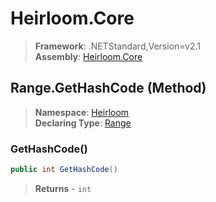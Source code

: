 # Heirloom.Core

> **Framework**: .NETStandard,Version=v2.1  
> **Assembly**: [Heirloom.Core][0]

## Range.GetHashCode (Method)

> **Namespace**: [Heirloom][0]  
> **Declaring Type**: [Range][1]

### GetHashCode()

```cs
public int GetHashCode()
```

> **Returns** - `int`

[0]: ../../../Heirloom.Core.md
[1]: ../Range.md
